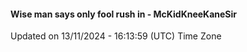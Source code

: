#### Wise man says only fool rush in - McKidKneeKaneSir
Updated on 13/11/2024 - 16:13:59 (UTC) Time Zone

